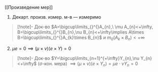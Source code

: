 [[Произведение мер]]

1. Декарт. произв. измер. м-в — измеримо
>[!note]- Док-во
> $A=\bigcup\limits_{}^{}A_{n},\ \mu A_{n}<+\infty, B=\bigcup\limits_{}^{}B_{n},\nu B_{n}<+\infty\implies A\times B=\bigcup\limits_{}^{}A_{k}\times B_{n}$ и $m_{0}(A_{k}\times B_{n})<+\infty$
2. $\mu e=0\implies (\mu \times \nu)(e\times Y)=0$
>[!note]- Док-во
> $Y=\bigcup\limits_{n=1}^{+\infty}Y_{n},\nu Y_{n}<+\infty$ ($\sigma$-кон. мера) $\implies (\mu \times \nu)(e\times Y_{n})=\mu e\cdot \nu Y_{n}=0$